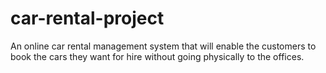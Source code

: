 # car-rental-project
An online car rental management system that will enable the customers to book the cars they want for hire without going physically to the offices.
